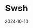 ---  
layout: startup_page  
title: "Swsh"  
id: "joinswsh.com"  
permalink: "/swshjoinswsh.com10102024/"  
website: "https://www.joinswsh.com/"  
funding_round: ""  
funding_amount: " $700K"  
investors: "BoxGroup, Alexandra Burbey, Amy Moussavi, David Rosenberg, Krish Jayaram, Sergei Sorokin"  
about: "Swsh is a photo album-sharing app specifically designed for Gen Z users, focusing on features like filtering out inappropriate content, hiding photos, and AI-powered facial recognition for easy searching. It aims to simplify the process of sharing and retrieving photos from social events, particularly targeting college students and fraternity/sorority groups."  
markets: "Social Media, Photo Sharing"  
hq: "New York, New York, United States"  
founded_year: "2022"  
linkedin: "https://www.linkedin.com/company/joinswsh"  
twitter: "https://twitter.com/swishers_ai"  
instagram: ""  
facebook: "https://www.facebook.com/100063787186270"  
crunchbase: "https://www.crunchbase.com/organization/swsh"  
pitchbook: "https://pitchbook.com/profiles/company/223976-44"  

date_display: "10-Oct-2024"  
date: "2024-10-10"

# SEO Optimization  
meta_title: "Swsh -  Funding ( $700K)"  
meta_description: "Swsh, Swsh is a photo album-sharing app specifically designed for Gen Z users, focusing on features like filtering out inappropriate content, hiding photos,..."  
meta_keywords: "Swsh, Social Media, Photo Sharing,  funding"  
canonical_url: "https://startup.projectstartups.com/swshjoinswsh.com10102024/"  
---